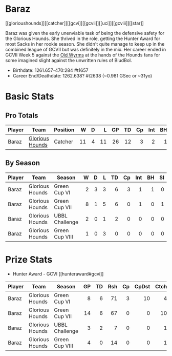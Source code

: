 # Baraz

[[glorioushounds]][[catcher]][[gcvi]][[gcvii]][[uci]][[gcviii]][[star]]

Baraz was given the early unenviable task of being the defensive safety for the Glorious Hounds. She thrived in the role, getting the Hunter Award for most Sacks in her rookie season. She didn't quite manage to keep up in the combined league of GCVII but was definitely in the mix. Her career ended in GCVII Week 5 against the [Old Wyrms](../teams/oldwyrms) at the hands of the Hounds fans for some imagined slight against the unwritten rules of BludBol.

* Birthdate: 1261.657-470:284 #t1657
* Career End/Deathdate: 1262.638? #t2638 (~0.981 GSec or ~31yo)

# Basic Stats

## Pro Totals

| Player           | Team        | Position      | W | D | L | GP | TD | Cp | Int | BH | SI | Ki | MVP | SPP |
|------------------|-------------|---------------|--:|--:|--:|---:|---:|---:|----:|---:|---:|---:|----:|----:|
| Baraz | [Glorious Hounds](../teams/glorioushounds) | Catcher  |   11 |    4 |   11 |   26 |   12 |    3 |    2 |    1 |    1 |    1 |    4 |   69 |

## By Season

| Player | Team         | Season          | W | D | L | TD | Cp | Int | BH | SI | Ki | MVP | SPP |
|--------|--------------|-----------------|--:|--:|--:|---:|---:|----:|---:|---:|---:|----:|----:|
| Baraz | Glorious Hounds | Green Cup VI   |    2 |    3 |    3 |    6 |    3 |      1 |    1 |    0 |    1 |    1 |   32 |
| Baraz | Glorious Hounds | Green Cup VII  |    8 |    1 |    5 |    6 |    0 |      1 |    0 |    1 |    0 |    2 |   32 |
| Baraz | Glorious Hounds | UBBL Challenge |    2 |    0 |    1 |    2 |    0 |      0 |    0 |    0 |    0 |    0 |    6 |
| Baraz | Glorious Hounds | Green Cup VIII |    1 |    0 |    3 |    0 |    0 |      0 |    0 |    0 |    0 |    1 |    5 |


# Prize Stats

* Hunter Award - GCVI [[hunteraward#gcvi]]

| Player | Team         | Season          | GP | TD | Rsh | Cp | CpDst | Ctch | Int | Cas | Blk | Sck | MVP | SPP |
|--------|--------------|-----------------|---:|---:|----:|---:|------:|-----:|----:|----:|----:|----:|----:|----:|
| Baraz | Glorious Hounds | Green Cup VI   |     8 |    6 |   71 |    3 |    10 |      4 |     1 |    2 |     **17** |    10 |    1 |   32 |
| Baraz | Glorious Hounds | Green Cup VII  |    14 |    6 |   67 |    0 |     0 |     10 |     1 |    1 |     12 |     0 |    2 |   32 |
| Baraz | Glorious Hounds | UBBL Challenge |     3 |    2 |    7 |    0 |     0 |      1 |     0 |    0 |      5 |     1 |    0 |    6 |
| Baraz | Glorious Hounds | Green Cup VIII |     4 |    0 |   14 |    0 |     0 |      1 |     0 |    0 |      2 |     0 |    1 |    5 |
